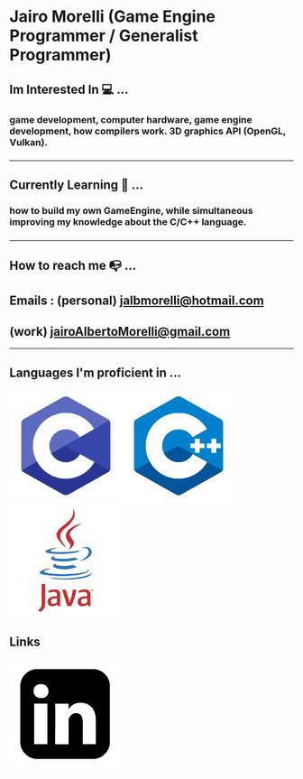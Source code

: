 # Jairo Morelli (Game Engine Programmer / Generalist Programmer)
## Im Interested In :computer: ... 
<h3>game development, computer hardware, game engine development, how compilers work. 3D 
graphics API (OpenGL, Vulkan).<h3>

---
## Currently Learning :memo: ... 
<h3> how to build my own GameEngine, while simultaneous improving my knowledge about the C/C++ language. <h3>

---
## How to reach me :mailbox_with_no_mail: ... 
## Emails : (personal) jalbmorelli@hotmail.com 
## (work) jairoAlbertoMorelli@gmail.com 
---
## Languages I'm proficient in ... 

![ScreenshotOfCLogo](CLogo.png)![ScreenshotOFCPLUSPLUSLOGO](C++Logo.png)![ScreenShotOfJavaLogo](JavaLogo.png)

## Links 
[![ScreenshotOfLinkedInLogo](LinkedInLogo.png)](https://www.linkedin.com/in/jairo-morelli-b1018514b)

